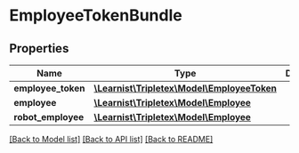 # EmployeeTokenBundle

## Properties
Name | Type | Description | Notes
------------ | ------------- | ------------- | -------------
**employee_token** | [**\Learnist\Tripletex\Model\EmployeeToken**](EmployeeToken.md) |  | [optional] 
**employee** | [**\Learnist\Tripletex\Model\Employee**](Employee.md) |  | [optional] 
**robot_employee** | [**\Learnist\Tripletex\Model\Employee**](Employee.md) |  | [optional] 

[[Back to Model list]](../../README.md#documentation-for-models) [[Back to API list]](../../README.md#documentation-for-api-endpoints) [[Back to README]](../../README.md)

